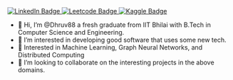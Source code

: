 <div id="badges">
  <a href="[your-linkedin-URL](https://www.linkedin.com/in/dhruv-deshmukh-46aa48192/)">
    <img src="https://img.shields.io/badge/LinkedIn-blue?style=for-the-badge&logo=linkedin&logoColor=white" alt="LinkedIn Badge"/>
  </a>
  <a href="https://leetcode.com/Drucoder/">
    <img src="https://img.shields.io/badge/LeetCode-yellow?style=for-the-badge&logo=leetcode&logoColor=black" alt="Leetcode Badge"/>
  </a>
  <a href="https://www.kaggle.com/dhruvdeshmukh">
    <img src="https://img.shields.io/badge/Kaggle-white?style=for-the-badge&logo=kaggle&logoColor=blue" alt="Kaggle Badge"/>
  </a>
</div>


- 👋 Hi, I’m @Dhruv88 a fresh graduate from IIT Bhilai with B.Tech in Computer Science and Engineering.
- 👀 I’m interested in developing good software that uses some new tech.
- 🌱 Interested in Machine Learning, Graph Neural Networks, and Distributed Computing
- 💞️ I’m looking to collaborate on the interesting projects in the above domains.


<!---
Dhruv88/Dhruv88 is a ✨ special ✨ repository because its `README.md` (this file) appears on your GitHub profile.
You can click the Preview link to take a look at your changes.
--->
